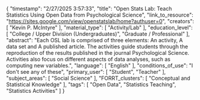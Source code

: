 {
    "timestamp": "2/27/2025 3:57:33",
    "title": "Open Stats Lab: Teach Statistics Using Open Data from Psychological Science",
    "link_to_resource": "https://sites.google.com/view/openstatslab/home?authuser=0",
    "creators": [
        "Kevin P. McIntyre"
    ],
    "material_type": [
        "Activity/Lab"
    ],
    "education_level": [
        "College / Upper Division (Undergraduates)",
        "Graduate / Professional"
    ],
    "abstract": "Each OSL lab is comprised of three elements: An activity, A data set and A published article. The activities guide students through the reproduction of the results published in the journal Psychological Science. Activities also focus on different aspects of data analyses, such as computing new variables.",
    "language": [
        "English"
    ],
    "conditions_of_use": "I don't see any of these",
    "primary_user": [
        "Student",
        "Teacher"
    ],
    "subject_areas": [
        "Social Science"
    ],
    "FORRT_clusters": [
        "Conceptual and Statistical Knowledge"
    ],
    "tags": [
        "Open Data",
        "Statistics Teaching",
        "Statistics Activities"
    ]
}